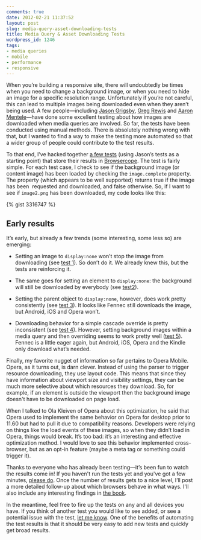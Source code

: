 ```yaml
---
comments: true
date: 2012-02-21 11:37:52
layout: post
slug: media-query-asset-downloading-tests
title: Media Query & Asset Downloading Tests
wordpress_id: 1246
tags:
- media queries
- mobile
- performance
- responsive
---
```


When you’re building a responsive site, there will undoubtedly be times when you need to change a background image, or when you need to hide an image for a specific resolution range. Unfortunately if you’re not careful, this can lead to multiple images being downloaded even when they aren’t being used. A few people—including [Jason Grigsby](http://www.cloudfour.com/css-media-query-for-mobile-is-fools-gold/), [Greg Rewis](http://blog.assortedgarbage.com/2010/12/css3-media-queries-download-answers/) and [Aaron Mentele](http://aaronmentele.com/2012/01/15/media-queries-for-mobile-browsers/)—have done some excellent testing about how images are downloaded when media queries are involved. So far, the tests have been conducted using manual methods. There is absolutely nothing wrong with that, but I wanted to find a way to make the testing more automated so that a wider group of people could contribute to the test results.

To that end, I’ve hacked together [a few tests](http://timkadlec.com/mq) (using Jason’s tests as a starting point) that store their results in [Browsercope](http://browserscope.org). The test is fairly simple. For each test case, I check to see if the background image (or content image) has been loaded by checking the `image.complete` property. The property (which appears to be well supported) returns true if the image has been  requested and downloaded, and false otherwise. So, if I want to see if `image2.png` has been downloaded, my code looks like this:

{% gist 3316747 %}

## Early results

It’s early, but already a few trends (some interesting, some less so) are emerging:



	
  * Setting an image to `display:none` won’t stop the image from downloading (see [test 1](http://timkadlec.com/mq/test1.php)). So don’t do it. We already knew this, but the tests are reinforcing it.

	
  * The same goes for setting an element to `display:none`: the background will still be downloaded by everybody (see [test2](http://timkadlec.com/mq/test2.php)).

	
  * Setting the parent object to `display:none`, however, does work pretty consistently (see [test 3](http://timkadlec.com/mq/test3.php)). It looks like Fennec still downloads the image, but Android, iOS and Opera won’t.

	
  * Downloading behavior for a simple cascade override is pretty inconsistent (see [test 4](http://timkadlec.com/mq/test4.php)). However, setting background images within a media query and then overriding seems to work pretty well ([test 5](http://timkadlec.com/mq/test5.php)). Fennec is a little eager again, but Android, iOS, Opera and the Kindle only download what’s needed.


Finally, my favorite nugget of information so far pertains to Opera Mobile. Opera, as it turns out, is darn clever. Instead of using the parser to trigger resource downloading, they use layout code. This means that since they have information about viewport size and visibility settings, they can be much more selective about which resources they download. So, for example, if an element is outside the viewport then the background image doesn't have to be downloaded on page load.

When I talked to Ola Kleiven of Opera about this optimization, he said that Opera used to implement the same behavior on Opera for desktop prior to 11.60 but had to pull it due to compatibility reasons. Developers were relying on things like the load events of these images, so when they didn’t load in Opera, things would break. It’s too bad: it’s an interesting and effective optimization method. I would love to see this behavior implemented cross-browser, but as an opt-in feature (maybe a meta tag or something could trigger it).

Thanks to everyone who has already been testing—it’s been fun to watch the results come in! If you haven't run the tests yet and you've got a few minutes, [please do](http://timkadlec.com/mq/). Once the number of results gets to a nice level, I’ll post a more detailed follow-up about which browsers behave in what ways. I'll also include any interesting findings in [the book](http://responsiveenhancement.com).

In the meantime, feel free to fire up the tests on any and all devices you have. If you think of another test you would like to see added, or see a potential issue with the test, [let me know](mailto:tim@timkadlec.com). One of the benefits of automating the test results is that it should be very easy to add new tests and quickly get broad results.
